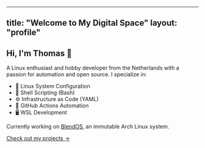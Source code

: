 
---
title: "Welcome to My Digital Space"
layout: "profile"
---

## Hi, I'm Thomas 👋

A Linux enthusiast and hobby developer from the Netherlands with a passion for automation and open source. I specialize in:

- 🐧 Linux System Configuration
- 🔧 Shell Scripting (Bash)
- ⚙️ Infrastructure as Code (YAML)
- 🤖 GitHub Actions Automation
- 🖥️ WSL Development

Currently working on [BlendOS](https://www.blendos.co), an immutable Arch Linux system.

[Check out my projects →](/projects)